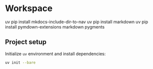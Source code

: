 # Workspace

uv pip install mkdocs-include-dir-to-nav
uv pip install markdown
uv pip install pymdown-extensions markdown pygments

## Project setup

Initialize `uv` environment and install dependencies:

```bash
uv init --bare
```
